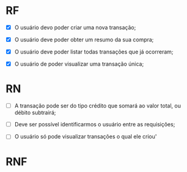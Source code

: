 # RF

- [x] O usuário devo poder criar uma nova transação;
- [x] O usuário deve poder obter um resumo da sua compra;
- [x] O usuário deve poder listar todas transações que já ocorreram;
- [x] O usuário de poder visualizar uma transação única;


# RN
 - [ ] A transação pode ser do tipo crédito que somará ao valor total, ou débito subtrairá;
 - [ ] Deve ser possível identificarmos o usuário entre as requisições;
 - [ ] O usuário só pode visualizar transações o qual ele criou'


# RNF